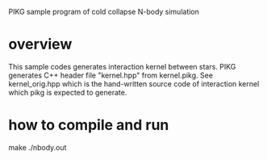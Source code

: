 PIKG sample program of cold collapse N-body simulation

# overview
This sample codes generates interaction kernel between stars.
PIKG generates C++ header file "kernel.hpp" from kernel.pikg.
See kernel_orig.hpp which is the hand-written source code of interaction kernel which pikg is expected to generate.

# how to compile and run
make
./nbody.out
